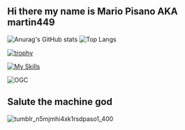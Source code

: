 ## Hi there my name is Mario Pisano AKA martin449

![Anurag's GitHub stats](https://github-readme-stats.vercel.app/api?username=martino449&show_icons=true&theme=gruvbox)      ![Top Langs](https://github-readme-stats.vercel.app/api/top-langs/?username=martino449&layout=compact&theme=gruvbox)



  [![trophy](https://github-profile-trophy.vercel.app/?username=martino449&theme=gruvbox&no-frame=true&row=1&&margin-w=20&no-bg=true)](https://github-profile-trophy.vercel.app/?username=martino449&theme=gruvbox&no-frame=true&row=1&&margin-w=20&no-bg=true)




[![My Skills](https://skillicons.dev/icons?i=windows,robloxstudio,replit,cs,html,python,powershell,lua,ruby)](https://skillicons.dev)







![OGC](https://github.com/user-attachments/assets/e3879f82-4153-4f33-aa88-0cbaad9a4c7c)


## Salute the machine god
![tumblr_n5mjmhi4xk1rsdpaso1_400](https://github.com/user-attachments/assets/37733df0-87b8-4787-b967-a50aa386cf70)

